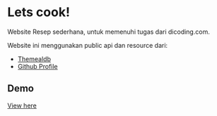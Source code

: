 
# Lets cook!

Website Resep sederhana, untuk memenuhi tugas dari dicoding.com.

Website ini menggunakan public api dan resource dari:
-   [Themealdb](https://www.themealdb.com/api.php)
-   [Github Profile](https://api.github.com/users/id)
## Demo

[View here](https://djamaatul.github.io/lets-cook)

